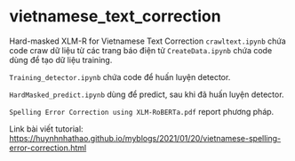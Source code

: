 # vietnamese_text_correction
Hard-masked XLM-R for Vietnamese Text Correction
`crawltext.ipynb` chứa code craw dữ liệu từ các trang báo điện tử
`CreateData.ipynb` chứa code dùng để tạo dữ liệu training.

`Training_detector.ipynb` chứa code để huấn luyện detector.

`HardMasked_predict.ipynb` dùng để predict, sau khi đã huấn luyện detector.

`Spelling Error Correction using XLM-RoBERTa.pdf` report phương pháp.

Link bài viết tutorial: https://huynhnhathao.github.io/myblogs/2021/01/20/vietnamese-spelling-error-correction.html

